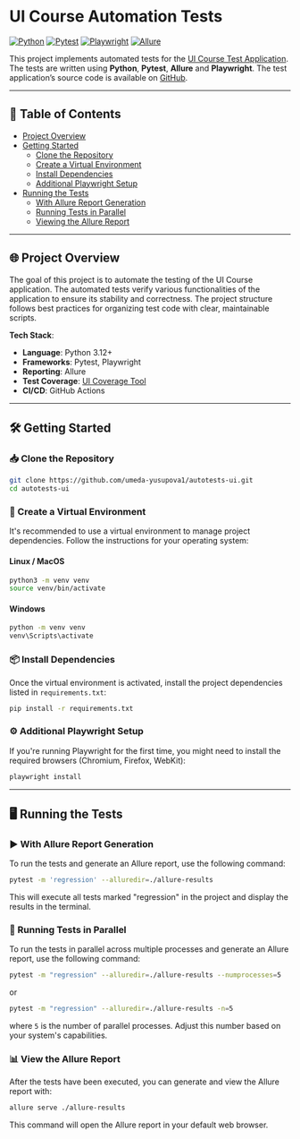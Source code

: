 # UI Course Automation Tests

[![Python](https://img.shields.io/badge/Python-3.12%2B-blue?logo=python)](https://www.python.org/)
[![Pytest](https://img.shields.io/badge/Pytest-Test%20Framework-green)](https://docs.pytest.org/)
[![Playwright](https://img.shields.io/badge/Playwright-Web%20Testing-red?logo=playwright)](https://playwright.dev/)
[![Allure](https://img.shields.io/badge/Allure-Reporting-yellow)](https://docs.qameta.io/allure/)

This project implements automated tests for
the [UI Course Test Application](https://nikita-filonov.github.io/qa-automation-engineer-ui-course/#/auth/login). The
tests are written using **Python**, **Pytest**, **Allure** and **Playwright**. The test application’s source code is available
on [GitHub](https://github.com/Nikita-Filonov/qa-automation-engineer-ui-course).

---

## 📌 Table of Contents

- [Project Overview](#-project-overview)
- [Getting Started](#-getting-started)
    - [Clone the Repository](#-clone-the-repository)
    - [Create a Virtual Environment](#-create-a-virtual-environment)
    - [Install Dependencies](#-install-dependencies)
    - [Additional Playwright Setup](#-additional-playwright-setup)
- [Running the Tests](#-running-the-tests)
    - [With Allure Report Generation](#-with-allure-report-generation)
    - [Running Tests in Parallel](#-running-tests-in-parallel)
    - [Viewing the Allure Report](#-view-the-allure-report)

---

## 🌐 Project Overview

The goal of this project is to automate the testing of the UI Course application.
The automated tests verify various functionalities of the application to ensure
its stability and correctness. The project structure follows best practices
for organizing test code with clear, maintainable scripts.

**Tech Stack**:

- **Language**: Python 3.12+
- **Frameworks**: Pytest, Playwright
- **Reporting**: Allure
- **Test Coverage**: [UI Coverage Tool](https://github.com/Nikita-Filonov/ui-coverage-tool)
- **CI/CD**: GitHub Actions

---

## 🛠️ Getting Started

### 📥 Clone the Repository

```bash
git clone https://github.com/umeda-yusupova1/autotests-ui.git
cd autotests-ui
```

### 🐍 Create a Virtual Environment

It's recommended to use a virtual environment to manage project dependencies. Follow the instructions for your operating
system:

#### Linux / MacOS

```bash
python3 -m venv venv
source venv/bin/activate
```

#### Windows

```bash
python -m venv venv
venv\Scripts\activate
```

### 📦 Install Dependencies

Once the virtual environment is activated, install the project dependencies listed in `requirements.txt`:

```bash
pip install -r requirements.txt
```

### ⚙️ Additional Playwright Setup

If you're running Playwright for the first time,
you might need to install the required browsers (Chromium, Firefox, WebKit):

```bash
playwright install
```

---

## 🖥️ Running the Tests

### ▶️ With Allure Report Generation

To run the tests and generate an Allure report, use the following command:

```bash
pytest -m 'regression' --alluredir=./allure-results
```

This will execute all tests marked "regression" in the project and display the results in the terminal.

### 🔄 Running Tests in Parallel

To run the tests in parallel across multiple processes and generate an Allure report, use the following command:

```bash
pytest -m "regression" --alluredir=./allure-results --numprocesses=5
```
or

```bash
pytest -m "regression" --alluredir=./allure-results -n=5
```

where `5` is the number of parallel processes. Adjust this number based on your system's capabilities.

### 📊 View the Allure Report

After the tests have been executed, you can generate and view the Allure report with:

```bash
allure serve ./allure-results
```

This command will open the Allure report in your default web browser.

